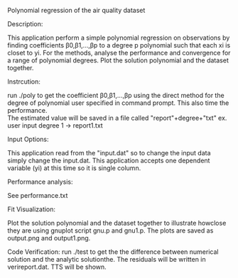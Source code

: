 

  Polynomial regression of the air quality dataset
  

  Description:
 
  This application perform a simple polynomial regression on observations 
  by finding coefficients β0,β1,...,βp to a degree p polynomial such that each xi is closet to yi. 
  For the methods, analyse the performance and convergence for a range of polynomial degrees.
  Plot the solution polynomial and the dataset together.



  Instrcution:
    
  run ./poly to get the coefficient β0,β1,...,βp using the direct method for the degree 
  of polynomial user specified in command prompt. This also time the performance.  
  The estimated value will be saved in a file called "report"+degree+"txt"
  ex. user input degree 1 -> report1.txt


  Input Options:
 
  This application read from the "input.dat" so to change the input data simply change the input.dat.
  This application accepts one dependent variable (yi) at this time so it is single column. 


  Performance analysis:

  See performance.txt


  Fit Visualization:  

  Plot the solution polynomial and the dataset together to illustrate howclose 
  they are using gnuplot script gnu.p and gnu1.p. The plots are saved as 
  output.png and output1.png.   

  
  Code Verification:
  run ./test to get the the difference between numerical solution and the 
  analytic solutionthe. The residuals will be written in verireport.dat. TTS will be shown.

 


   

   

